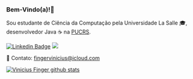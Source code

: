 ### Bem-Vindo(a)!👋
Sou estudante de Ciência da Computação pela Universidade La Salle 🎓, desenvolvedor Java ☕ na [PUCRS](https://www.pucrs.br/).

[![Linkedin Badge](https://img.shields.io/badge/-LinkedIn-black?style=flat-square&logo=Linkedin&logoColor=white&link=https://www.linkedin.com/in/jrmarcelo/)](https://www.linkedin.com/in/viniciusfinger/)
![](https://img.shields.io/github/followers/viniciusfinger?label=Siga%21&style=social)

📩 Contato: fingervinicius@icloud.com

[![Vinicius Finger github stats](https://github-readme-stats.vercel.app/api?username=viniciusfinger&count_private=true&theme=buefy&show_icons=true)](https://github.com/viniciusfinger)
</details>
